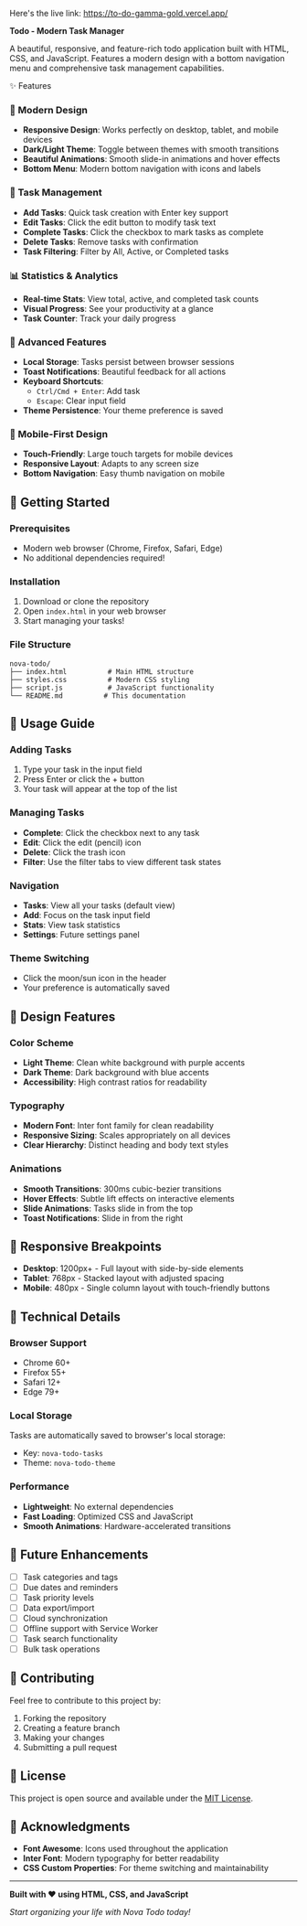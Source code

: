Here's the live link: https://to-do-gamma-gold.vercel.app/

**Todo - Modern Task Manager**

A beautiful, responsive, and feature-rich todo application built with HTML, CSS, and JavaScript. Features a modern design with a bottom navigation menu and comprehensive task management capabilities.

✨ Features

### 🎨 Modern Design
- **Responsive Design**: Works perfectly on desktop, tablet, and mobile devices
- **Dark/Light Theme**: Toggle between themes with smooth transitions
- **Beautiful Animations**: Smooth slide-in animations and hover effects
- **Bottom Menu**: Modern bottom navigation with icons and labels

### 📝 Task Management
- **Add Tasks**: Quick task creation with Enter key support
- **Edit Tasks**: Click the edit button to modify task text
- **Complete Tasks**: Click the checkbox to mark tasks as complete
- **Delete Tasks**: Remove tasks with confirmation
- **Task Filtering**: Filter by All, Active, or Completed tasks

### 📊 Statistics & Analytics
- **Real-time Stats**: View total, active, and completed task counts
- **Visual Progress**: See your productivity at a glance
- **Task Counter**: Track your daily progress

### 🔧 Advanced Features
- **Local Storage**: Tasks persist between browser sessions
- **Toast Notifications**: Beautiful feedback for all actions
- **Keyboard Shortcuts**: 
  - `Ctrl/Cmd + Enter`: Add task
  - `Escape`: Clear input field
- **Theme Persistence**: Your theme preference is saved

### 📱 Mobile-First Design
- **Touch-Friendly**: Large touch targets for mobile devices
- **Responsive Layout**: Adapts to any screen size
- **Bottom Navigation**: Easy thumb navigation on mobile

## 🚀 Getting Started

### Prerequisites
- Modern web browser (Chrome, Firefox, Safari, Edge)
- No additional dependencies required!

### Installation
1. Download or clone the repository
2. Open `index.html` in your web browser
3. Start managing your tasks!

### File Structure
```
nova-todo/
├── index.html          # Main HTML structure
├── styles.css          # Modern CSS styling
├── script.js           # JavaScript functionality
└── README.md          # This documentation
```

## 🎯 Usage Guide

### Adding Tasks
1. Type your task in the input field
2. Press Enter or click the + button
3. Your task will appear at the top of the list

### Managing Tasks
- **Complete**: Click the checkbox next to any task
- **Edit**: Click the edit (pencil) icon
- **Delete**: Click the trash icon
- **Filter**: Use the filter tabs to view different task states

### Navigation
- **Tasks**: View all your tasks (default view)
- **Add**: Focus on the task input field
- **Stats**: View task statistics
- **Settings**: Future settings panel

### Theme Switching
- Click the moon/sun icon in the header
- Your preference is automatically saved

## 🎨 Design Features

### Color Scheme
- **Light Theme**: Clean white background with purple accents
- **Dark Theme**: Dark background with blue accents
- **Accessibility**: High contrast ratios for readability

### Typography
- **Modern Font**: Inter font family for clean readability
- **Responsive Sizing**: Scales appropriately on all devices
- **Clear Hierarchy**: Distinct heading and body text styles

### Animations
- **Smooth Transitions**: 300ms cubic-bezier transitions
- **Hover Effects**: Subtle lift effects on interactive elements
- **Slide Animations**: Tasks slide in from the top
- **Toast Notifications**: Slide in from the right

## 📱 Responsive Breakpoints

- **Desktop**: 1200px+ - Full layout with side-by-side elements
- **Tablet**: 768px - Stacked layout with adjusted spacing
- **Mobile**: 480px - Single column layout with touch-friendly buttons

## 🔧 Technical Details

### Browser Support
- Chrome 60+
- Firefox 55+
- Safari 12+
- Edge 79+

### Local Storage
Tasks are automatically saved to browser's local storage:
- Key: `nova-todo-tasks`
- Theme: `nova-todo-theme`

### Performance
- **Lightweight**: No external dependencies
- **Fast Loading**: Optimized CSS and JavaScript
- **Smooth Animations**: Hardware-accelerated transitions

## 🚀 Future Enhancements

- [ ] Task categories and tags
- [ ] Due dates and reminders
- [ ] Task priority levels
- [ ] Data export/import
- [ ] Cloud synchronization
- [ ] Offline support with Service Worker
- [ ] Task search functionality
- [ ] Bulk task operations

## 🤝 Contributing

Feel free to contribute to this project by:
1. Forking the repository
2. Creating a feature branch
3. Making your changes
4. Submitting a pull request

## 📄 License

This project is open source and available under the [MIT License](LICENSE).

## 🙏 Acknowledgments

- **Font Awesome**: Icons used throughout the application
- **Inter Font**: Modern typography for better readability
- **CSS Custom Properties**: For theme switching and maintainability

---

**Built with ❤️ using HTML, CSS, and JavaScript**

*Start organizing your life with Nova Todo today!* 
